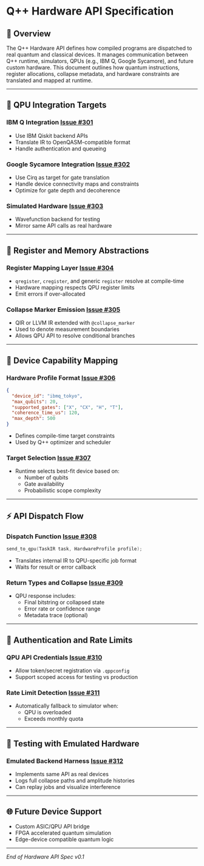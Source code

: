 # Q++ Hardware API Specification

## 🧬 Overview
The Q++ Hardware API defines how compiled programs are dispatched to real quantum and classical devices. It manages communication between Q++ runtime, simulators, QPUs (e.g., IBM Q, Google Sycamore), and future custom hardware. This document outlines how quantum instructions, register allocations, collapse metadata, and hardware constraints are translated and mapped at runtime.

---

## 🔌 QPU Integration Targets

### IBM Q Integration [Issue #301](https://github.com/qpp-lang/qpp/issues/301)
- Use IBM Qiskit backend APIs
- Translate IR to OpenQASM-compatible format
- Handle authentication and queueing

### Google Sycamore Integration [Issue #302](https://github.com/qpp-lang/qpp/issues/302)
- Use Cirq as target for gate translation
- Handle device connectivity maps and constraints
- Optimize for gate depth and decoherence

### Simulated Hardware [Issue #303](https://github.com/qpp-lang/qpp/issues/303)
- Wavefunction backend for testing
- Mirror same API calls as real hardware

---

## 🧠 Register and Memory Abstractions

### Register Mapping Layer [Issue #304](https://github.com/qpp-lang/qpp/issues/304)
- `qregister`, `cregister`, and generic `register` resolve at compile-time
- Hardware mapping respects QPU register limits
- Emit errors if over-allocated

### Collapse Marker Emission [Issue #305](https://github.com/qpp-lang/qpp/issues/305)
- QIR or LLVM IR extended with `@collapse_marker`
- Used to denote measurement boundaries
- Allows QPU API to resolve conditional branches

---

## 🧭 Device Capability Mapping

### Hardware Profile Format [Issue #306](https://github.com/qpp-lang/qpp/issues/306)
```json
{
  "device_id": "ibmq_tokyo",
  "max_qubits": 20,
  "supported_gates": ["X", "CX", "H", "T"],
  "coherence_time_us": 120,
  "max_depth": 500
}
```
- Defines compile-time target constraints
- Used by Q++ optimizer and scheduler

### Target Selection [Issue #307](https://github.com/qpp-lang/qpp/issues/307)
- Runtime selects best-fit device based on:
  - Number of qubits
  - Gate availability
  - Probabilistic scope complexity

---

## ⚡ API Dispatch Flow

### Dispatch Function [Issue #308](https://github.com/qpp-lang/qpp/issues/308)
```cpp
send_to_qpu(TaskIR task, HardwareProfile profile);
```
- Translates internal IR to QPU-specific job format
- Waits for result or error callback

### Return Types and Collapse [Issue #309](https://github.com/qpp-lang/qpp/issues/309)
- QPU response includes:
  - Final bitstring or collapsed state
  - Error rate or confidence range
  - Metadata trace (optional)

---

## 🔐 Authentication and Rate Limits

### QPU API Credentials [Issue #310](https://github.com/qpp-lang/qpp/issues/310)
- Allow token/secret registration via `.qppconfig`
- Support scoped access for testing vs production

### Rate Limit Detection [Issue #311](https://github.com/qpp-lang/qpp/issues/311)
- Automatically fallback to simulator when:
  - QPU is overloaded
  - Exceeds monthly quota

---

## 🧪 Testing with Emulated Hardware

### Emulated Backend Harness [Issue #312](https://github.com/qpp-lang/qpp/issues/312)
- Implements same API as real devices
- Logs full collapse paths and amplitude histories
- Can replay jobs and visualize interference

---

## 🌐 Future Device Support
- Custom ASIC/QPU API bridge
- FPGA accelerated quantum simulation
- Edge-device compatible quantum logic

---

*End of Hardware API Spec v0.1*

